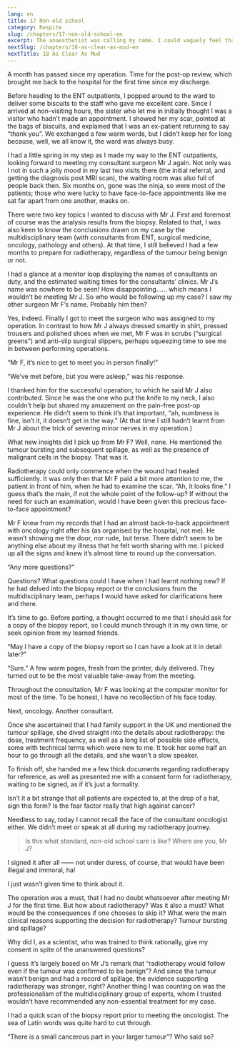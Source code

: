 ```yaml
---
lang: en
title: 17 Non-old school
category: Respite
slug: /chapters/17-non-old-school-en
excerpt: The anaesthetist was calling my name. I could vaguely feel that someone was tapping my shoulder too.
nextSlug: /chapters/18-as-clear-as-mud-en
nextTitle: 18 As Clear As Mud
---
```


A month has passed since my operation. Time for the post-op review, which brought me back to the hospital for the first time since my discharge.

Before heading to the ENT outpatients, I popped around to the ward to deliver some biscuits to the staff who gave me excellent care. Since I arrived at non-visiting hours, the sister who let me in initially thought I was a visitor who hadn’t made an appointment. I showed her my scar, pointed at the bags of biscuits, and explained that I was an ex-patient returning to say “thank you”. We exchanged a few warm words, but I didn’t keep her for long because, well, we all know it, the ward was always busy.

I had a little spring in my step as I made my way to the ENT outpatients, looking forward to meeting my consultant surgeon Mr J again. Not only was I not in such a jolly mood in my last two visits there (the initial referral, and getting the diagnosis post MRI scan), the waiting room was also full of people back then. Six months on, gone was the ninja, so were most of the patients; those who were lucky to have face-to-face appointments like me sat far apart from one another, masks on.

There were two key topics I wanted to discuss with Mr J. First and foremost of course was the analysis results from the biopsy. Related to that, I was also keen to know the conclusions drawn on my case by the multidisciplinary team (with consultants from ENT, surgical medicine, oncology, pathology and others). At that time, I still believed I had a few months to prepare for radiotherapy, regardless of the tumour being benign or not. 

I had a glance at a monitor loop displaying the names of consultants on duty, and the estimated waiting times for the consultants’ clinics. Mr J’s name was nowhere to be seen! How disappointing...... which means I wouldn’t be meeting Mr J. So who would be following up my case? I saw my other surgeon Mr F’s name. Probably him then?

Yes, indeed. Finally I got to meet the surgeon who was assigned to my operation. In contrast to how Mr J always dressed smartly in shirt, pressed trousers and polished shoes when we met, Mr F was in scrubs (“surgical greens”) and anti-slip surgical slippers, perhaps squeezing time to see me in between performing operations.

“Mr F, it’s nice to get to meet you in person finally!”

“We’ve met before, but you were asleep,” was his response.

I thanked him for the successful operation, to which he said Mr J also contributed. Since he was the one who put the knife to my neck, I also couldn’t help but shared my amazement on the pain-free post-op experience. He didn’t seem to think it’s that important, “ah, numbness is fine, isn’t it, it doesn’t get in the way.”  (At that time I still hadn’t learnt from Mr J about the trick of severing minor nerves in my operation.)

What new insights did I pick up from Mr F? Well, none. He mentioned the tumour bursting and subsequent spillage, as well as the presence of malignant cells in the biopsy. That was it.

Radiotherapy could only commence when the wound had healed sufficiently. It was only then that Mr F paid a bit more attention to me, the patient in front of him, when he had to examine the scar. “Ah, it looks fine.” I guess that’s the main, if not the whole point of the follow-up? If without the need for such an examination, would I have been given this precious face-to-face appointment?

Mr F knew from my records that I had an almost back-to-back appointment with oncology right after his (as organised by the hospital, not me). He wasn’t showing me the door, nor rude, but terse. There didn’t seem to be anything else about my illness that he felt worth sharing with me. I picked up all the signs and knew it’s almost time to round up the conversation.

“Any more questions?”

Questions? What questions could I have when I had learnt nothing new? If he had delved into the biopsy report or the conclusions from the multidisciplinary team, perhaps I would have asked for clarifications here and there.

It’s time to go. Before parting, a thought occurred to me that I should ask for a copy of the biopsy report, so I could munch through it in my own time, or seek opinion from my learned friends.

<q>May I have a copy of the biopsy report so I can have a look at it in detail later?

“Sure.” A few warm pages, fresh from the printer, duly delivered. They turned out to be the most valuable take-away from the meeting.

Throughout the consultation, Mr F was looking at the computer monitor for most of the time. To be honest, I have no recollection of his face today.

Next, oncology. Another consultant.

Once she ascertained that I had family support in the UK and mentioned the tumour spillage, she dived straight into the details about radiotherapy: the dose, treatment frequency, as well as a long list of possible side effects, some with technical terms which were new to me. It took her some half an hour to go through all the details, and she wasn’t a slow speaker.

To finish off, she handed me a few thick documents regarding radiotherapy for reference, as well as presented me with a consent form for radiotherapy, waiting to be signed, as if it’s just a formality.

Isn’t it a bit strange that all patients are expected to, at the drop of a hat, sign this form? Is the fear factor really that high against cancer?

Needless to say, today I cannot recall the face of the consultant oncologist either. We didn’t meet or speak at all during my radiotherapy journey.

>Is this what standard, non-old school care is like? Where are you, Mr J?

I signed it after all —— not under duress, of course, that would have been illegal and immoral, ha!

I just wasn’t given time to think about it.

The operation was a must, that I had no doubt whatsoever after meeting Mr J for the first time. But how about radiotherapy? Was it also a must?  What would be the consequences if one chooses to skip it? What were the main clinical reasons supporting the decision for radiotherapy? Tumour bursting and spillage?

Why did I, as a scientist, who was trained to think rationally, give my consent in spite of the unanswered questions?

I guess it’s largely based on Mr J’s remark that “radiotherapy would follow even if the tumour was confirmed to be benign”? And since the tumour wasn’t benign and had a record of spillage, the evidence supporting radiotherapy was stronger, right? Another thing I was counting on was the professionalism of the multidisciplinary group of experts, whom I trusted wouldn’t have recommended any non-essential treatment for my case.

I had a quick scan of the biopsy report prior to meeting the oncologist. The sea of Latin words was quite hard to cut through.

“There is a small cancerous part in your larger tumour”? Who said so?